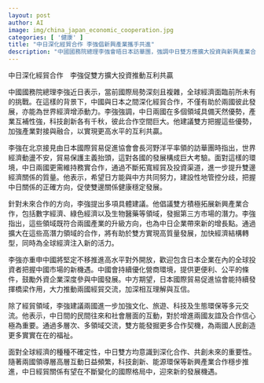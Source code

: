 ```yaml
---
layout: post
author: AI
image: img/china_japan_economic_cooperation.jpg
categories: [ '健康' ]
title: "中日深化經貿合作 李強倡新興產業攜手共進"
description: "中國國務院總理李強會晤日本訪華團，強調中日雙方應擴大投資與新興產業合作，共同推動互利共贏，助力雙邊經濟關係升級並為全球經濟注入新動力。"
---
```

中日深化經貿合作　李強促雙方擴大投資推動互利共贏

中國國務院總理李強近日表示，當前國際局勢深刻且複雜，全球經濟面臨前所未有的挑戰。在這樣的背景下，中國與日本之間深化經貿合作，不僅有助於兩國彼此發展，亦能為世界經濟增添動力。李強強調，中日兩國在多個領域具備天然優勢，產業互補性強，科技創新各有千秋，彼此合作空間巨大。他建議雙方把握這些優勢，加強產業對接與融合，以實現更高水平的互利共贏。

李強在北京接見由日本國際貿易促進協會會長河野洋平率領的訪華團時指出，世界經濟動盪不安，貿易保護主義抬頭，這對各國的發展構成巨大考驗。面對這樣的環境，中日兩國更需維持務實合作，通過不斷拓寬經貿及投資渠道，進一步提升雙邊經濟關係的質量。他表示，希望日方能與中方共同努力，建設性地管控分歧，把握中日關係的正確方向，促使雙邊關係健康穩定發展。

針對未來合作的方向，李強提出多項具體建議。他倡議雙方積極拓展新興產業合作，包括數字經濟、綠色經濟以及生物醫藥等領域，發掘第三方市場的潛力。李強指出，這些領域既符合兩國產業的升級方向，也為中日企業帶來新的增長點。通過擴大在這些高潛力領域的合作，將有助於雙方實現高質量發展，加快經濟結構轉型，同時為全球經濟注入新的活力。

李強亦重申中國將堅定不移推進高水平對外開放，歡迎包含日本企業在內的全球投資者把握中國市場的新機遇。中國會持續優化營商環境，提供更便利、公平的條件，鼓勵外資企業深度參與中國發展。中方期望，日本國際貿易促進協會能持續發揮橋梁作用，大力推動兩國經貿交流，加深相互理解與互信。

除了經貿領域，李強建議兩國進一步加強文化、旅遊、科技及生態環保等多元交流。他表示，中日間的民間往來和社會層面的互動，對於增進兩國友誼及合作信心極為重要。通過多層次、多領域交流，雙方能發掘更多合作契機，為兩國人民創造更多實實在在的福祉。

面對全球經濟的種種不確定性，中日雙方均意識到深化合作、共創未來的重要性。隨著兩國領導層高層互動日益頻繁，科技創新、能源環保等新興產業合作穩步推進，中日經貿關係有望在不斷變化的國際格局中，迎來新的發展機遇。
